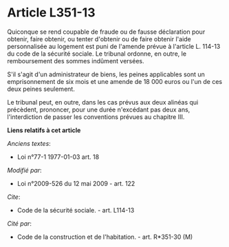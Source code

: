 # Article L351-13

Quiconque se rend coupable de fraude ou de fausse déclaration pour obtenir, faire obtenir, ou tenter d'obtenir ou de faire
obtenir l'aide personnalisée au logement est puni de l'amende prévue à l'article L. 114-13 du code de la sécurité sociale. Le
tribunal ordonne, en outre, le remboursement des sommes indûment versées.

S'il s'agit d'un administrateur de biens, les peines applicables sont un emprisonnement de six mois et une amende de 18 000
euros ou l'un de ces deux peines seulement. 

Le tribunal peut, en outre, dans les cas prévus aux deux alinéas qui précèdent, prononcer, pour une durée n'excédant pas deux
ans, l'interdiction de passer les conventions prévues au chapitre III.

**Liens relatifs à cet article**

_Anciens textes_:

  - Loi n°77-1 1977-01-03 art. 18

_Modifié par_:

  - Loi n°2009-526 du 12 mai 2009 - art. 122

_Cite_:

  - Code de la sécurité sociale. - art. L114-13

_Cité par_:

  - Code de la construction et de l'habitation. - art. R*351-30 (M)
